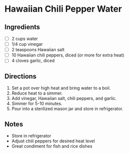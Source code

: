 # Hawaiian Chili Pepper Water

## Ingredients
- [ ] 2 cups water
- [ ] 1/4 cup vinegar
- [ ] 2 teaspoons Hawaiian salt
- [ ] 10 Hawaiian chili peppers, diced (or more for extra heat)
- [ ] 4 cloves garlic, diced

## Directions
1. Set a pot over high heat and bring water to a boil.
2. Reduce heat to a simmer.
3. Add vinegar, Hawaiian salt, chili peppers, and garlic.
4. Simmer for 5-10 minutes.
5. Pour into a sterilized mason jar and store in refrigerator.

## Notes
- Store in refrigerator
- Adjust chili peppers for desired heat level
- Great condiment for fish and rice dishes